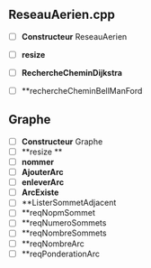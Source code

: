 

## ReseauAerien.cpp 

- [ ] **Constructeur** ReseauAerien 
- [ ] **resize** 
- [ ] **RechercheCheminDijkstra**
- [ ] **rechercheCheminBellManFord



## Graphe

- [ ] **Constructeur** Graphe 
- [ ] **resize ** 
- [ ] **nommer**
- [ ] **AjouterArc** 
- [ ] **enleverArc**
- [ ] **ArcExiste** 
- [ ] **ListerSommetAdjacent 
- [ ] **reqNopmSommet
- [ ] **reqNumeroSommets
- [ ] **reqNombreSommets
- [ ] **reqNombreArc
- [ ] **reqPonderationArc
